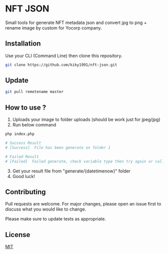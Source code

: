 # NFT JSON

Small tools for generate NFT metadata json and convert jpg to png + rename image by custom for Yocorp company.

## Installation

Use your CLI (Command Line) then clone this repository.

```bash
git clone https://github.com/kiky1991/nft-json.git
```

## Update

```bash
git pull remotename master
```

## How to use ?
1. Uploads your image to folder uploads (should be work just for jpeg/jpg)
2. Run below command
```bash
php index.php

# Success Result
# [Success]  File has been generate on folder 1

# Failed Result
# [Failed]  Failed generate, check variable type then try again or call developer.
```
3. Get your result file from "generate/{datetimenow}" folder
4. Good luck!

## Contributing
Pull requests are welcome. For major changes, please open an issue first to discuss what you would like to change.

Please make sure to update tests as appropriate.

## License
[MIT](https://choosealicense.com/licenses/mit/)